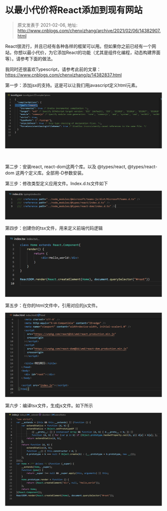 # 以最小代价将React添加到现有网站 
> 原文发表于 2021-02-06, 地址: http://www.cnblogs.com/chenxizhang/archive/2021/02/06/14382907.html 


React很流行，并且已经有各种各样的框架可以用。但如果你之前已经有一个网站，你想以最小代价，为它添加React的功能（尤其是组件化编程，动态构建界面等）。请参考下面的做法。


我同时还很喜欢Typescript，请参考此前的文章：https://www.cnblogs.com/chenxizhang/p/14382837.html


第一步：添加jsx的支持。这是可以让我们用javascript定义html元素。


![](./images/14382907-9072-20210206204756416-1916476775.png)



 

第二步：安装react, react-dom这两个库。以及 @types/react, @types/react-dom 这两个定义库。全部用-D参数安装。


第三步：修改类型定义应用文件。Index.d.ts文件如下


![](./images/14382907-9072-20210206204757397-907128589.png)


第四步：创建你的tsx文件，用来定义前端代码逻辑


![](./images/14382907-9072-20210206204757870-2088544522.png)


第五步：在你的html文件中，引用对应的js文件。


![](./images/14382907-9072-20210206204759483-1721531639.png)


第六步：编译tsx文件，生成js文件。如下所示


![](./images/14382907-9072-20210206204801238-243888233.png)

